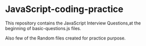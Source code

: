 # JavaScript-coding-practice


This repository contains the JavaScript Interview Questions,at the beginning of basic-questions.js files.

Also few of the  Random files created for practice purpose.
